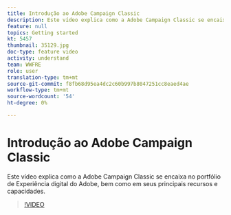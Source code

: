 ```yaml
---
title: Introdução ao Adobe Campaign Classic
description: Este vídeo explica como a Adobe Campaign Classic se encaixa no portfólio de Experiência digital do Adobe, bem como em seus principais recursos e capacidades.
feature: null
topics: Getting started
kt: 5457
thumbnail: 35129.jpg
doc-type: feature video
activity: understand
team: WWFRE
role: user
translation-type: tm+mt
source-git-commit: f8fb68d95ea4dc2c60b997b8047251cc8eaed4ae
workflow-type: tm+mt
source-wordcount: '54'
ht-degree: 0%

---
```



# Introdução ao Adobe Campaign Classic

Este vídeo explica como a Adobe Campaign Classic se encaixa no portfólio de Experiência digital do Adobe, bem como em seus principais recursos e capacidades.

>[!VIDEO](https://video.tv.adobe.com/v/35129?quality=12)
